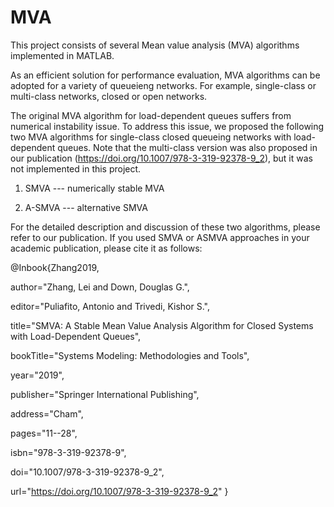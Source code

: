 # MVA
This project consists of several Mean value analysis (MVA) algorithms implemented in MATLAB.

As an efficient solution for performance evaluation, MVA algorithms can be adopted for a variety of queueieng networks. For example, single-class or multi-class networks, closed or open networks. 

The original MVA algorithm for load-dependent queues suffers from numerical instability issue. To address this issue, we proposed the following two MVA algorithms for single-class closed queueing networks with load-dependent queues. Note that the multi-class version was also proposed in our publication (https://doi.org/10.1007/978-3-319-92378-9_2), but it was not implemented in this project.

1. SMVA --- numerically stable MVA

2. A-SMVA --- alternative SMVA

For the detailed description and discussion of these two algorithms, please refer to our publication. If you used SMVA or ASMVA approaches in your academic publication, please cite it as follows:

@Inbook{Zhang2019,

author="Zhang, Lei
and Down, Douglas G.",

editor="Puliafito, Antonio
and Trivedi, Kishor S.",

title="SMVA: A Stable Mean Value Analysis Algorithm for Closed Systems with Load-Dependent Queues",

bookTitle="Systems Modeling: Methodologies and Tools",

year="2019",

publisher="Springer International Publishing",

address="Cham",

pages="11--28",

isbn="978-3-319-92378-9",

doi="10.1007/978-3-319-92378-9_2",

url="https://doi.org/10.1007/978-3-319-92378-9_2"
}

